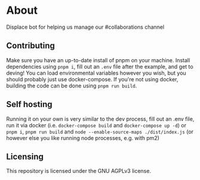 # About

Displace bot for helping us manage our #collaborations channel

## Contributing

Make sure you have an up-to-date install of pnpm on your machine. Install dependencies using `pnpm i`, fill out an `.env` file after the example, and get to deving! You can load environmental variables however you wish, but you should probably just use docker-compose. If you're not using docker, building the code can be done using `pnpm run build`.

## Self hosting

Running it on your own is very similar to the dev process, fill out an .env file, run it via docker (i.e. `docker-compose build` and `docker-compose up -d`) or `pnpm i`, `pnpm run build` and `node --enable-source-maps ./dist/index.js` (or however else you like running node processes, e.g. with pm2)

## Licensing

This repository is licensed under the GNU AGPLv3 license.
